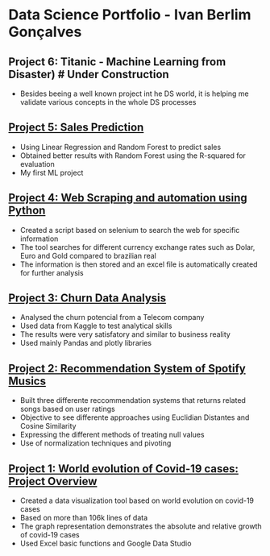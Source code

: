 # Data Science Portfolio - Ivan Berlim Gonçalves

## Project 6: Titanic - Machine Learning from Disaster) # Under Construction
* Besides beeing a well known project int he DS world, it is helping me validate various concepts in the whole DS processes

## [Project 5: Sales Prediction](https://github.com/ivanbergon/ivanbergon/blob/main/DS%20project%20-%20Sales%20Prediction.ipynb)
* Using Linear Regression and Random Forest to predict sales
* Obtained better results with Random Forest using the R-squared for evaluation
* My first ML project

## [Project 4: Web Scraping and automation using Python](https://github.com/ivanbergon/ivanbergon/blob/main/Python%20automation%20task.ipynb)
* Created a script based on selenium to search the web for specific information
* The tool searches for different currency exchange rates such as Dolar, Euro and Gold compared to brazilian real
* The information is then stored and an excel file is automatically created for further analysis

## [Project 3: Churn Data Analysis](https://github.com/ivanbergon/ivanbergon/blob/main/Data_analysis%20-%20churn.ipynb)
* Analysed the churn potencial from a Telecom company
* Used data from Kaggle to test analytical skills
* The results were very satisfatory and similar to business reality
* Used mainly Pandas and plotly libraries

## [Project 2: Recommendation System of Spotify Musics](https://github.com/ivanbergon/ivanbergon/blob/main/Recomendation%20System.ipynb)
* Built three differente reccommendation systems that returns related songs based on user ratings
* Objective to see differente approaches using Euclidian Distantes and Cosine Similarity
* Expressing the different methods of treating null values
* Use of normalization techniques and pivoting

## [Project 1: World evolution of Covid-19 cases: Project Overview](https://datastudio.google.com/s/ouiVw0gYe_o)
* Created a data visualization tool based on world evolution on covid-19 cases
* Based on more than 106k lines of data
* The graph representation demonstrates the absolute and relative growth of covid-19 cases
* Used Excel basic functions and Google Data Studio


